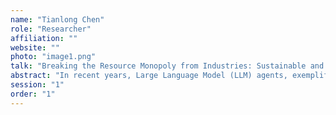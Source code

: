 ```yaml
---
name: "Tianlong Chen"
role: "Researcher"
affiliation: ""
website: ""
photo: "image1.png"
talk: "Breaking the Resource Monopoly from Industries: Sustainable and Reliable LLM Serving By Recycling Outdated and Resource-Constrained GPUs"
abstract: "In recent years, Large Language Model (LLM) agents, exemplified by models like ChatGPT, and PaLM, have showcased remarkable prowess in various tasks, owing to their vast number of parameters and emergent in-context learning capabilities. To serve these gigantic models with billions of parameters, it is a trend and becomes a must to explore how to use the existing hardware, especially outdated hardware, to collectively improve environmental sustainability, efficiency, and reliability for LLM serving. A few pioneering examples include Microsoft's Project Natick, Google's TPU Pod Optimization, Alibaba's Cloud Server Repurposing, and Facebook's Network Hardware Reuse. In this talk, I will traverse my series of contributions with promising new directions, particularly emphasizing modularized LLM architecture (Part 1), in-storage sustainable computing (Part 2), and reliable serving against software and hardware attacks (Part 3)."
session: "1"
order: "1"
---
```

